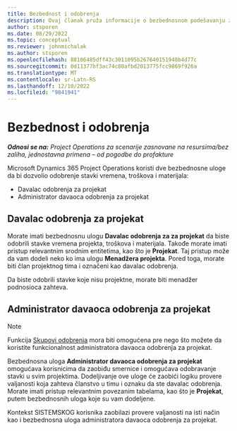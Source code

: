 ```yaml
---
title: Bezbednost i odobrenja
description: Ovaj članak pruža informacije o bezbednosnom podešavanju za rad sa odobrenjima u rešenju Microsoft Dynamics 365 Project Operations.
author: stsporen
ms.date: 08/29/2022
ms.topic: conceptual
ms.reviewer: johnmichalak
ms.author: stsporen
ms.openlocfilehash: 88186485dff43c3011095b267640151948b4d77c
ms.sourcegitcommit: 0d11377bf3ac74c80afbd2013775fcc9869f926a
ms.translationtype: MT
ms.contentlocale: sr-Latn-RS
ms.lasthandoff: 12/10/2022
ms.locfileid: "9841941"
---
```

# <a name="security-and-approvals"></a>Bezbednost i odobrenja

_**Odnosi se na:** Project Operations za scenarije zasnovane na resursima/bez zaliha, jednostavna primena – od pogodbe do profakture_

Microsoft Dynamics 365 Project Operations koristi dve bezbednosne uloge da bi dozvolio odobrenje stavki vremena, troškova i materijala:

- Davalac odobrenja za projekat
- Administrator davaoca odobrenja za projekat

## <a name="project-approver"></a>Davalac odobrenja za projekat

Morate imati bezbednosnu ulogu **Davalac odobrenja za za projekat** da biste odobrili stavke vremena projekta, troškova i materijala. Takođe morate imati pristup relevantnim srodnim entitetima, kao što je **Projekat**. Taj pristup može da vam dodeli neko ko ima ulogu **Menadžera projekta**. Pored toga, morate biti član projektnog tima i označeni kao davalac odobrenja.

Da biste odobrili stavke koje nisu projektne, morate biti menadžer podnosioca zahteva.

## <a name="project-approver-admin"></a>Administrator davaoca odobrenja za projekat

> [!NOTE]
> Funkcija [Skupovi odobrenja](approval-sets.md) mora biti omogućena pre nego što možete da koristite funkcionalnost administratora davaoca odobrenja za projekat.

Bezbednosna uloga **Administrator davaoca odobrenja za projekat** omogućava korisnicima da zaobiđu smernice i omogućava odobravanje stavki u svim projektima. Dodeljivanje ove uloge će zaobići logiku provere valjanosti koja zahteva članstvo u timu i oznaku da ste davalac odobrenja. Morate imati pristup relevantnim povezanim tabelama, kao što je **Projekat**, putem bezbednosnih uloga koje su vam dodeljene.

Kontekst SISTEMSKOG korisnika zaobilazi provere valjanosti na isti način kao i bezbednosna uloga administratora davaoca odobrenja za projekat.
